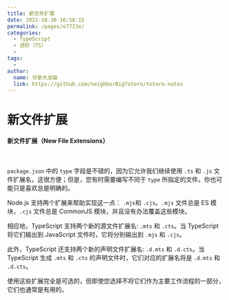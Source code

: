 ```yaml
---
title: 新文件扩展
date: 2022-10-30 16:58:15
permalink: /pages/e7723e/
categories:
  - TypeScript
  - 进阶（TS）
  - 
tags:
  - 
author: 
  name: 邻家大龙猫
  link: https://github.com/neighborBigTotoro/totoro-notes
---
```




# 新文件扩展

#### 新文件扩展（New File Extensions）

<br>


`package.json` 中的 `type` 字段是不错的，因为它允许我们继续使用 `.ts` 和 `.js` 文件扩展名，这很方便；但是，您有时需要编写不同于 `type` 所指定的文件。你也可能只是喜欢总是明确的。


Node.js 支持两个扩展来帮助实现这一点： `.mjs`和 `.cjs`。`.mjs` 文件总是 ES 模块，`.cjs` 文件总是 CommonJS 模块，并且没有办法覆盖这些模块。


相应地，TypeScript 支持两个新的源文件扩展名: `.mts` 和 `.cts`。当 TypeScript 将它们输出到 JavaScript 文件时，它将分别输出到 `.mjs` 和 `.cjs`。


此外，TypeScript 还支持两个新的声明文件扩展名: `.d.mts` 和 `.d.cts`。当 TypeScript 生成 `.mts` 和 `.cts` 的声明文件时，它们对应的扩展名将是 `.d.mts` 和 `.d.cts`。


使用这些扩展完全是可选的，但即使您选择不将它们作为主要工作流程的一部分，它们也通常是有用的。